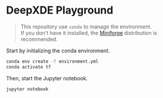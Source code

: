 # DeepXDE Playground

> This repository use `conda` to manage the environment.  
> If you don't have it installed, the [Miniforge](https://github.com/conda-forge/miniforge) distribution is recommended.

Start by initializing the conda environment.
```bash
conda env create -f environment.yml
conda activate tf
```

Then, start the Jupyter notebook.
```bash
jupyter notebook
```